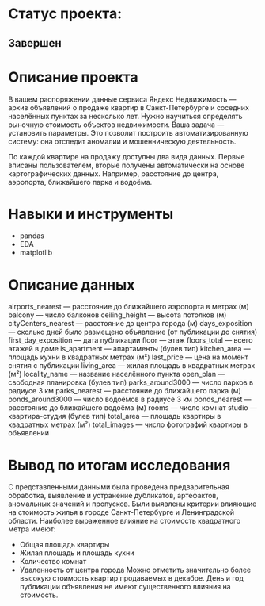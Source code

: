 # Статус проекта:
## Завершен

# Описание проекта
В вашем распоряжении данные сервиса Яндекc Недвижимость — архив объявлений о продаже квартир в Санкт-Петербурге и соседних населённых пунктах за несколько лет. Нужно научиться определять рыночную стоимость объектов недвижимости. Ваша задача — установить параметры. Это позволит построить автоматизированную систему: она отследит аномалии и мошенническую деятельность.

По каждой квартире на продажу доступны два вида данных. 
Первые вписаны пользователем, вторые получены автоматически на основе картографических данных. Например, расстояние до центра, аэропорта, ближайшего парка и водоёма.

# Навыки и инструменты
- pandas
- EDA
- matplotlib

# Описание данных
airports_nearest — расстояние до ближайшего аэропорта в метрах (м)
balcony — число балконов
ceiling_height — высота потолков (м)
cityCenters_nearest — расстояние до центра города (м)
days_exposition — сколько дней было размещено объявление (от публикации до снятия)
first_day_exposition — дата публикации
floor — этаж
floors_total — всего этажей в доме
is_apartment — апартаменты (булев тип)
kitchen_area — площадь кухни в квадратных метрах (м²)
last_price — цена на момент снятия с публикации
living_area — жилая площадь в квадратных метрах (м²)
locality_name — название населённого пункта
open_plan — свободная планировка (булев тип)
parks_around3000 — число парков в радиусе 3 км
parks_nearest — расстояние до ближайшего парка (м)
ponds_around3000 — число водоёмов в радиусе 3 км
ponds_nearest — расстояние до ближайшего водоёма (м)
rooms — число комнат
studio — квартира-студия (булев тип)
total_area — площадь квартиры в квадратных метрах (м²)
total_images — число фотографий квартиры в объявлении

# Вывод по итогам исследования

С представленными данными была проведена предварительная обработка, выявление и устранение дубликатов, артефактов, аномальных значений и пропусков. Были выявлены критерии влияющие на стоимость жилья в городе Санкт-Петербурге и Ленинградской области. Наиболее выраженное влияние на стоимость квадратного метра имеют:

- Общая площадь квартиры
- Жилая площадь и площадь кухни
- Количество комнат
- Удаленность от центра города
Можно отметить значительно более высокую стоимость квартир продаваемых в декабре. День и год публикации объявления не имеют существенного влияния на стоимость.
